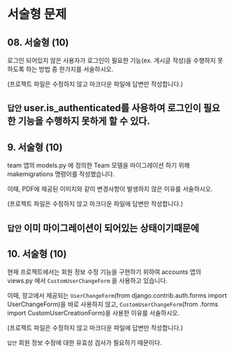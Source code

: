# 서술형 문제

## 08. 서술형 (10)

로그인 되어있지 않은 사용자가 로그인이 필요한 기능(ex. 게시글 작성)을 수행하지 못하도록 하는 방법 중 한가지를 서술하시오.

(프로젝트 파일은 수정하지 않고 마크다운 파일에 답변만 작성합니다.)

`답안`
user.is_authenticated를 사용하여 로그인이 필요한 기능을 수행하지 못하게 할 수 있다.
---

## 9. 서술형 (10)

team 앱의 models.py 에 정의한 Team 모델을 마이그레이션 하기 위해 makemigrations 명령어를 작성했습니다.

이때, PDF에 제공된 이미지와 같이 변경사항이 발생하지 않은 이유를 서술하시오.

(프로젝트 파일은 수정하지 않고 마크다운 파일에 답변만 작성합니다.)

`답안`
이미 마이그레이션이 되어있는 상태이기때문에
---

## 10. 서술형 (10)

현재 프로젝트에서는 회원 정보 수정 기능을 구현하기 위하여 accounts 앱의 views.py 에서 `CustomUserChangeForm` 을 사용하고 있습니다.

이때, 장고에서 제공되는 `UserChangeForm`(from django.contrib.auth.forms import UserChangeForm)을 바로 사용하지 않고, `CustomUserChangeForm`(from .forms import CustomUserCreationForm)을 사용한 이유를 서술하시오.

(프로젝트 파일은 수정하지 않고 마크다운 파일에 답변만 작성합니다.)

`답안`
회원 정보 수정에 대한 유효성 검사가 필요하기 때문이다.